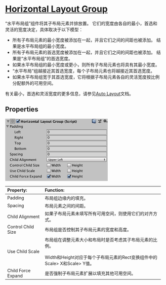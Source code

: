 # [Horizontal Layout Group](https://docs.unity3d.com/Packages/com.unity.ugui@1.0/manual/script-HorizontalLayoutGroup.html)

“水平布局组”组件将其子布局元素并排放置。 它们的宽度由各自的最小，首选和灵活的宽度决定，具体取决于以下模型：
* 所有子布局元素的最小宽度被添加在一起，并且它们之间的间距也被添加。 结果是水平布局组的最小宽度。
* 所有子布局元素的首选宽度被添加在一起，并且它们之间的间距也被添加。 结果是“水平布局组”的首选宽度。
* 如果水平布局组的最小宽度或更小，则所有子布局元素也将具有其最小宽度。
* “水平布局”组越接近其首选宽度，每个子布局元素也将越接近其首选宽度。
* 如果水平布局组宽于其首选宽度，它将根据子布局元素各自的灵活宽度按比例分配额外的可用空间。

有关最小，首选和灵活宽度的更多信息，请参见[Auto Layout](https://docs.unity3d.com/Packages/com.unity.ugui@1.0/manual/UIAutoLayout.html)文档。

## Properties
![](UI_HorizontalLayoutGroupInspector.png)


|Property:|Function:
|:--------|:--------
|Padding|布局组边缘内的填充。
|Spacing|布局元素之间的间距。
|Child Alignment|如果子布局元素未填写所有可用空间，则使用它们的对齐方式。
|Control Child Size|布局组是否控制其子布局元素的宽度和高度。
|Use Child Scale|布局组在调整元素大小和布局时是否考虑其子布局元素的比例。</br> </br> Width和Height对应于每个子布局元素的Rect变换组件中的Scale> X和Scale> Y值。
|Child Force Expand|是否强制子布局元素扩展以填充其他可用空间。